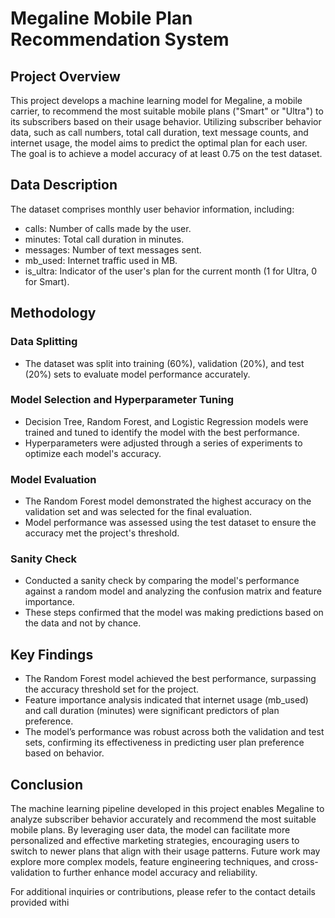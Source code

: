 # Megaline Mobile Plan Recommendation System

## Project Overview

This project develops a machine learning model for Megaline, a mobile carrier, to recommend the most suitable mobile plans ("Smart" or "Ultra") to its subscribers based on their usage behavior. Utilizing subscriber behavior data, such as call numbers, total call duration, text message counts, and internet usage, the model aims to predict the optimal plan for each user. The goal is to achieve a model accuracy of at least 0.75 on the test dataset.

## Data Description

The dataset comprises monthly user behavior information, including:

- calls: Number of calls made by the user.
- minutes: Total call duration in minutes.
- messages: Number of text messages sent.
- mb_used: Internet traffic used in MB.
- is_ultra: Indicator of the user's plan for the current month (1 for Ultra, 0 for Smart).

## Methodology

### Data Splitting

- The dataset was split into training (60%), validation (20%), and test (20%) sets to evaluate model performance accurately.

### Model Selection and Hyperparameter Tuning

- Decision Tree, Random Forest, and Logistic Regression models were trained and tuned to identify the model with the best performance.
- Hyperparameters were adjusted through a series of experiments to optimize each model's accuracy.

### Model Evaluation

- The Random Forest model demonstrated the highest accuracy on the validation set and was selected for the final evaluation.
- Model performance was assessed using the test dataset to ensure the accuracy met the project's threshold.

### Sanity Check

- Conducted a sanity check by comparing the model's performance against a random model and analyzing the confusion matrix and feature importance.
- These steps confirmed that the model was making predictions based on the data and not by chance.

## Key Findings

- The Random Forest model achieved the best performance, surpassing the accuracy threshold set for the project.
- Feature importance analysis indicated that internet usage (mb_used) and call duration (minutes) were significant predictors of plan preference.
- The model’s performance was robust across both the validation and test sets, confirming its effectiveness in predicting user plan preference based on behavior.

## Conclusion

The machine learning pipeline developed in this project enables Megaline to analyze subscriber behavior accurately and recommend the most suitable mobile plans. By leveraging user data, the model can facilitate more personalized and effective marketing strategies, encouraging users to switch to newer plans that align with their usage patterns. Future work may explore more complex models, feature engineering techniques, and cross-validation to further enhance model accuracy and reliability.

For additional inquiries or contributions, please refer to the contact details provided withi
